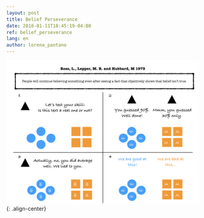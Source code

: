 ```yaml
---
layout: post
title: Belief Perseverance
date: 2018-01-11T18:45:19-04:00
ref: belief_perseverance
lang: en
author: lorena_pantano
---
```



![](/images/stimulus_blog/stimulus_Belief_Perseverance/stimulus_Belief_Perseverance.en.jpeg){: .align-center}
